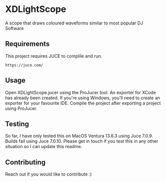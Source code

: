# XDLightScope

A scope that draws coloured waveforms similar to most popular DJ Software

## Requirements

This project requires JUCE to complile and run.

    https://juce.com/

## Usage

Open XDLightScope.jucer using the ProJucer tool.
An exporter for XCode has already been created. If you're using Windows, you'll need to create an exporter for your favourite IDE.
Compile the project after exporting a project using ProJucer.

## Testing

So far, I have only tested this on MacOS Ventura 13.6.3 using Juce 7.0.9.
Builds fail using Juce 7.0.10.
Please get in touch if you test this in any other situation so I can update this readme.

## Contributing

Reach out if you would like to contribute :)
